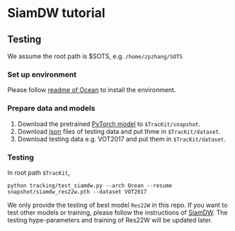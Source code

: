 # SiamDW tutorial
## Testing

We assume the root path is $SOTS, e.g. `/home/zpzhang/SOTS`
### Set up environment
Please follow [readme of Ocean](../Ocean/ocean.md) to install the environment.

### Prepare data and models
1. Download the pretrained [PyTorch model](https://drive.google.com/file/d/1SzIql02jJ6Id1k0M6f-zjUA3RgAm6E5U/view?usp=sharing) to `$TracKit/snapshot`.
2. Download [json](https://drive.google.com/open?id=1S-RkzyMVRFWueWW91NmZldUJuDyhGdp1) files of testing data and put thme in `$TracKit/dataset`.
3. Download testing data e.g. VOT2017 and put them in `$TracKit/dataset`. 

### Testing
In root path `$TracKit`,
```
python tracking/test_siamdw.py --arch Ocean --resume snapshot/siamdw_res22w.pth --dataset VOT2017
```

We only provide the testing of best model `Res22W` in this repo. If you want to test other models or training, please follow the instructions of [SiamDW](https://github.com/researchmm/SiamDW). The testing hype-parameters and training of Res22W will be updated later.
